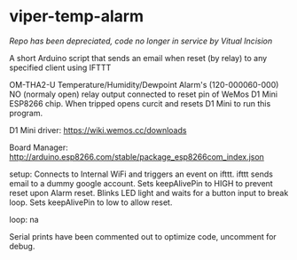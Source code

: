 # viper-temp-alarm

*Repo has been depreciated, code no longer in service by Vitual Incision*


A short Arduino script that sends an email when reset (by relay) to any specified client using IFTTT

OM-THA2-U Temperature/Humidity/Dewpoint Alarm's (120-000060-000) NO (normaly open) relay output 
connected to reset pin of WeMos D1 Mini ESP8266 chip. When tripped opens curcit and resets 
D1 Mini to run this program.

D1 Mini driver:
https://wiki.wemos.cc/downloads

Board Manager:
http://arduino.esp8266.com/stable/package_esp8266com_index.json


setup:
Connects to Internal WiFi and triggers an event on ifttt. ifttt sends email to a
dummy google account. Sets keepAlivePin to HIGH to
prevent reset upon Alarm reset. Blinks LED light and waits for a button input to 
break loop.  Sets keepAlivePin to low to allow reset.

loop:
na

Serial prints have been commented out to optimize code, uncomment for debug.

